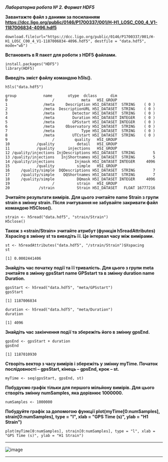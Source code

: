 ***Лабораторна робота № 2. Формат HDF5***

**Завантажте файл з даними за посиланням https://dcc.ligo.org/public/0146/P1700337/001/H-H1_LOSC_C00_4_V1-1187006834-4096.hdf5**
```
download.file(url="https://dcc.ligo.org/public/0146/P1700337/001/H-H1_LOSC_C00_4_V1-1187006834-4096.hdf5", destfile = "data.hdf5", mode="wb")
```
**Встановить в R пакет для роботи з HDF5 файлами.**
```
install.packages("HDF5")
library(HDF5)
```
**Виведіть зміст файлу командою h5ls().**
```
h5ls("data.hdf5")
```
```
group            name       otype  dclass      dim
0                    /            meta   H5I_GROUP                 
1                /meta     Description H5I_DATASET  STRING    ( 0 )
2                /meta  DescriptionURL H5I_DATASET  STRING    ( 0 )
3                /meta        Detector H5I_DATASET  STRING    ( 0 )
4                /meta        Duration H5I_DATASET INTEGER    ( 0 )
5                /meta        GPSstart H5I_DATASET INTEGER    ( 0 )
6                /meta     Observatory H5I_DATASET  STRING    ( 0 )
7                /meta            Type H5I_DATASET  STRING    ( 0 )
8                /meta        UTCstart H5I_DATASET  STRING    ( 0 )
9                    /         quality   H5I_GROUP                 
10            /quality          detail   H5I_GROUP                 
11            /quality      injections   H5I_GROUP                 
12 /quality/injections InjDescriptions H5I_DATASET  STRING        5
13 /quality/injections   InjShortnames H5I_DATASET  STRING        5
14 /quality/injections         Injmask H5I_DATASET INTEGER     4096
15            /quality          simple   H5I_GROUP                 
16     /quality/simple  DQDescriptions H5I_DATASET  STRING        7
17     /quality/simple    DQShortnames H5I_DATASET  STRING        7
18     /quality/simple          DQmask H5I_DATASET INTEGER     4096
19                   /          strain   H5I_GROUP                 
20             /strain          Strain H5I_DATASET   FLOAT 16777216
```

**Зчитайте результати вимірів. Для цього зчитайте name Strain з групи strain в змінну strain. Після зчитування не забувайте закривати файл командою H5Close().**
```
strain <- h5read("data.hdf5", "strain/Strain")
H5close()
```
**Також з «strain/Strain» зчитайте атрибут (функція h5readAttributes) Xspacing в змінну st та виведіть її. Це інтервал часу між вимірами.**
```
st <- h5readAttributes("data.hdf5", "/strain/Strain")$Xspacing
st
```
```
[1] 0.0002441406
```
**Знайдіть час початку події та її тривалість. Для цього з групи meta зчитайте в змінну gpsStart name GPSstart та в змінну duration name Duration.**
```
gpsStart <- h5read("data.hdf5", "meta/GPSstart")
gpsStart
```
```
[1] 1187006834
```
```
duration <- h5read("data.hdf5", "meta/Duration")
duration
```
```
[1] 4096
```
**Знайдіть час закінчення події та збережіть його в змінну gpsEnd.**
```
gpsEnd <- gpsStart + duration
gpsEnd
```
```
[1] 1187010930
```
**Створіть вектор з часу вимірів і збережіть у змінну myTime. Початок послідовності – gpsStart, кінець – gpsEnd, крок – st.**
```
myTime <- seq(gpsStart, gpsEnd, st)
```
**Побудуємо графік тільки для першого мільйону вимірів. Для цього створіть змінну numSamples, яка дорівнює 1000000.**
```
numSamples <- 1000000
```
**Побудуйте графік за допомогою функції plot(myTime[0:numSamples], strain[0:numSamples], type = "l", xlab = "GPS Time (s)", ylab = "H1 Strain")**
```
plot(myTime[0:numSamples], strain[0:numSamples], type = "l", xlab = "GPS Time (s)", ylab = "H1 Strain")
```
___
![image](https://user-images.githubusercontent.com/80947543/202293568-5a37de33-22c9-47e8-a356-581cb3bd306a.png)
___
